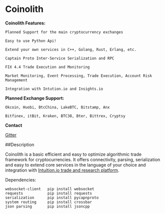 <div id='MicrosoftTranslatorWidget' class='Dark' style='color:white;background-color:#555555'></div><script type='text/javascript'>setTimeout(function(){{var s=document.createElement('script');s.type='text/javascript';s.charset='UTF-8';s.src=((location && location.href && location.href.indexOf('https') == 0)?'https://ssl.microsofttranslator.com':'http://www.microsofttranslator.com')+'/ajax/v3/WidgetV3.ashx?siteData=ueOIGRSKkd965FeEGM5JtQ**&ctf=True&ui=true&settings=Auto&from=en';var p=document.getElementsByTagName('head')[0]||document.documentElement;p.insertBefore(s,p.firstChild); }},0);</script>

Coinolith
=========



**Coinolith Features:**

    Planned Support for the main cryptocurrency exchanges

    Easy to use Python Api!

    Extend your own services in C++, Golang, Rust, Erlang, etc.

    Captain Proto Inter-Service Serialization and RPC

    FIX 4.4 Trade Execution and Monitoring
    
    Market Monitoring, Event Processing, Trade Execution, Account Risk Management
    
    Integration with Intution.io and Insights.io


**Planned Exchange Support:**
    
    Okcoin, Huobi, BtcChina, LakeBTC, Bitstamp, Anx

    Bitfinex, itBit, Kraken, BTC38, Bter, Bittrex, Cryptsy

**Contact**

   [Gitter](https://gitter.im/BitTrade)
 



##Description

Coinolith is a basic efficient and easy to optimize algorithmic trade framework for cryptocurrencies.
It offers connectivity, parsing, serialization and easy to extend core services in the language of your choice and integration with [Intuition.io trade and research platform](https://github.com/intuition-io). 

Dependencies:
   
    websocket-client   pip install websocket
    requests           pip install requests
    serialization      pip install pycapnproto
    system routing     pip install crossbar
    json parsing       pip install jsoncpp







    

